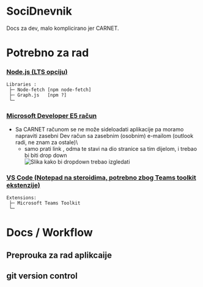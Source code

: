 # SociDnevnik
Docs za dev, malo komplicirano jer CARNET.

# Potrebno za rad 

### [Node.js (LTS opciju)](https://nodejs.org/en/download/)
   
    Libraries :
     ├─ Node-fetch [npm node-fetch]
     ├─ Graph.js   [npm ?]
     └─

### [Microsoft Developer E5 račun](https://docs.microsoft.com/en-us/microsoftteams/platform/build-your-first-app/build-first-app-overview#set-up-your-development-account)
-  Sa CARNET računom se ne može sideloadati aplikacije pa moramo napraviti zasebni Dev račun sa zasebnim (osobnim) e-mailom (outlook radi, ne znam za ostale)\
   -  samo prati link , odma te stavi na dio stranice sa tim dijelom, i trebao bi biti drop down\
![Slika kako bi dropdown trebao izgledati](https://imgur.com/a/zzrKjdL)
    

### [VS Code (Notepad na steroidima, potrebno zbog Teams toolkit ekstenzije)](https://code.visualstudio.com) 

    Extensions:
     ├─ Microsoft Teams Toolkit
     └─ 
         


# Docs / Workflow 

## Preprouka za rad aplikcaije 

## git version control 
